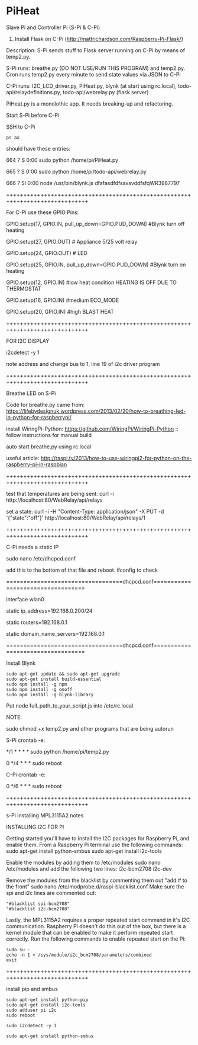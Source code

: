 # PiHeat
Slave Pi and Controller Pi (S-Pi & C-Pi)

1. Install Flask on C-Pi (http://mattrichardson.com/Raspberry-Pi-Flask/)

Description: S-Pi sends stuff to Flask server running on C-Pi by means of temp2.py.

S-Pi runs: breathe.py (DO NOT USE/RUN THIS PROGRAM) and temp2.py. Cron runs temp2.py every minute to send state values via JSON to C-Pi

C-Pi runs: I2C_LCD_driver.py, PiHeat.py, blynk (at start using rc.local), todo-api/relaydefinitions.py, todo-api/webrelay.py (flask server)

PiHeat.py is a monolothic app. It needs breaking-up and refactoring.

Start S-Pi before C-Pi

SSH to C-Pi

```
ps ax
```

should have these entries:

  664 ?        S      0:00 sudo python /home/pi/PiHeat.py
  
  665 ?        S      0:00 sudo python /home/pi/todo-api/webrelay.py
  
  666 ?        Sl     0:00 node /usr/bin/blynk.js dfafasdfdfsavsvddfsfqWR3987797

++++++++++++++++++++++++++++++++++++++++++++++++++++++++++++++++++++++++++++++

For C-Pi use these GPIO Pins:

GPIO.setup(17, GPIO.IN, pull_up_down=GPIO.PUD_DOWN) #Blynk turn off heating

GPIO.setup(27, GPIO.OUT) # Appliance 5/25 volt relay

GPIO.setup(24, GPIO.OUT) # LED

GPIO.setup(25, GPIO.IN, pull_up_down=GPIO.PUD_DOWN) #Blynk turn on heating

GPIO.setup(12, GPIO.IN) #low heat condition HEATING IS OFF DUE TO THERMOSTAT 

GPIO.setup(16, GPIO.IN) #medium ECO_MODE

GPIO.setup(20, GPIO.IN) #high BLAST HEAT

++++++++++++++++++++++++++++++++++++++++++++++++++++++++++++++++++++++++++++++

FOR I2C DISPLAY

i2cdetect -y 1

note address and change bus to 1, line 19 of i2c driver program

++++++++++++++++++++++++++++++++++++++++++++++++++++++++++++++++++++++++++++++
  
  Breathe LED on S-Pi
  
  Code for breathe.py came from: https://lifebydesignuk.wordpress.com/2013/02/20/how-to-breathing-led-in-python-for-raspberrypi/
  
  install WiringPi-Python: https://github.com/WiringPi/WiringPi-Python :: follow instructions for manual build
  
  auto start breathe.py using rc.local
  
  useful article: http://raspi.tv/2013/how-to-use-wiringpi2-for-python-on-the-raspberry-pi-in-raspbian
  
  
  ++++++++++++++++++++++++++++++++++++++++++++++++++++++++++++++++++++++++++++++
  
  test that temperatures are being sent: curl -i http://localhost:80/WebRelay/api/relays
  
  set a state: curl -i -H "Content-Type: application/json" -X PUT -d '{"state":"off"}' http://localhost:80/WebRelay/api/relays/1
  
  ++++++++++++++++++++++++++++++++++++++++++++++++++++++++++++++++++++++++++++++
  
  C-Pi needs a static IP
  
  sudo nano /etc/dhcpcd.conf
  
  add this to the bottom of that file and reboot. ifconfig to check
  
  ==================================dhcpcd.conf==================================
  
  interface wlan0
  
  static ip_address=192.168.0.200/24
  
  static routers=192.168.0.1
  
  static domain_name_servers=192.168.0.1
  
  ==================================dhcpcd.conf==================================
  
  Install Blynk
  
```
sudo apt-get update && sudo apt-get upgrade
sudo apt-get install build-essential
sudo npm install -g npm
sudo npm install -g onoff
sudo npm install -g blynk-library
```

  Put  node full_path_to_your_script.js <Auth Token> into /etc/rc.local
  


  NOTE: 

  sudo chmod +x temp2.py and other programs that are being autorun

  S-Pi crontab -e: 

  */1 * * * * sudo python /home/pi/temp2.py

  0 */4 * * * sudo reboot

  C-Pi crontab -e:

  0 */6 * * * sudo reboot

  ++++++++++++++++++++++++++++++++++++++++++++++++++++++++++++++++++++++++++++++

  s-Pi installing MPL3115A2 notes

  INSTALLING I2C FOR PI

  Getting started you'll have to install the I2C packages for Raspberry Pi, and enable them.
  From a Raspberry Pi terminal use the following commands:
  sudo apt-get install python-smbus
  sudo apt-get install i2c-tools

  Enable the modules by adding them to /etc/modules
  sudo nano /etc/modules
  and add the following two lines:
  i2c-bcm2708
  i2c-dev

  Remove the modules from the blacklist by commenting them out "add # to the front"
  sudo nano /etc/modprobe.d/raspi-blacklist.conf
  Make sure the spi and i2c lines are commented out: 

    "#blacklist spi-bcm2708"
    "#blacklist i2c-bcm2708"

  Lastly, the MPL3115A2 requires a proper repeated start command in it's I2C communication. Raspberry Pi doesn't do this out of the box, but there is a kernel module that can be enabled to make it perform repeated start correctly. Run the following commands to enable repeated start on the Pi:

```
sudo su -
echo -n 1 > /sys/module/i2c_bcm2708/parameters/combined
exit
```


  ++++++++++++++++++++++++++++++++++++++++++++++++++++++++++++++++++++++++++++++

  install pip and smbus

```
sudo apt-get install python-pip
sudo apt-get install i2c-tools
sudo adduser pi i2c
sudo reboot
```
```
sudo i2cdetect -y 1
```
```
sudo apt-get install python-smbus 
```
